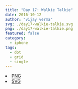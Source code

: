 ```yaml
---
title: "Day 17: Walkie Talkie"
date: 2016-10-12
author: "vijay verma"
svg: ./day17-walkie-talkie.svg
png: ./day17-walkie-talkie.png
featured: false
category:
  - iphone
tags:
  - dot
  - grid
  - single
---
```

<li><a href="./day17-walkie-talkie.png" download className="btn-png">PNG</a></li>
<li><a href="./day17-walkie-talkie.svg" download className="btn-svg">SVG</a></li>
